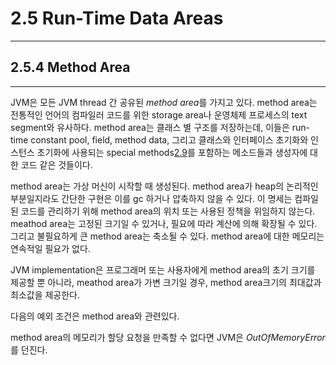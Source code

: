 # 2.5 Run-Time Data Areas
---

## 2.5.4 Method Area
---

JVM은 모든 JVM thread 간 공유된 *method area*를 가지고 있다. method area는 전통적인 언어의 컴파일러 코드를 위한 storage area나 운영체제 프로세스의 text segment와 유사하다. method area는 클래스 별 구조를 저장하는데, 이들은 run-time constant pool, field, method data, 그리고 클래스와 인터페이스 초기화와 인스턴스 초기화에 사용되는 special methods[2.9]()를 포함하는 메소드들과 생성자에 대한 코드 같은 것들이다.

method area는 가상 머신이 시작할 때 생성된다. method area가 heap의 논리적인 부분일지라도 간단한 구현은 이를 gc 하거나 압축하지 않을 수 있다. 이 명세는 컴파일된 코드를 관리하기 위해 method area의 위치 또는 사용된 정책을 위임하지 않는다. meathod area는 고정된 크기일 수 있거나, 필요에 따라 계산에 의해 확장될 수 있다. 그리고 불필요하게 큰 method area는 축소될 수 있다. method area에 대한 메모리는 연속적일 필요가 없다.

JVM implementation은 프로그래머 또는 사용자에게 method area의 초기 크기를 제공할 뿐 아니라, meathod area가 가변 크기일 경우, method area크기의 최대값과 최소값을 제공한다.

다음의 예외 조건은 method area와 관련있다.

method area의 메모리가 할당 요청을 만족할 수 없다면 JVM은 *OutOfMemoryError*를 던진다.
